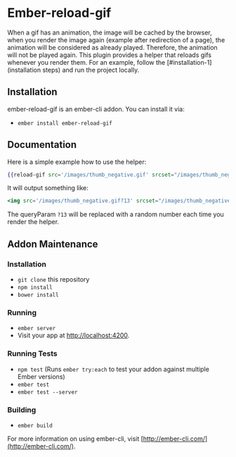 # Ember-reload-gif
When a gif has an animation, the image will be cached by the browser, when you render the image again (example after redirection of a page),
the animation will be considered as already played. Therefore, the animation will not be played again.
This plugin provides a helper that reloads gifs whenever you render them.
For an example, follow the [#installation-1](installation steps) and run the project locally.

## Installation
ember-reload-gif is an ember-cli addon. You can install it via:
* `ember install ember-reload-gif`

## Documentation
Here is a simple example how to use the helper:
```hbs
{{reload-gif src='/images/thumb_negative.gif' srcset="/images/thumb_negative.gif 1x, /images/thumb_negative_@2x.gif 2x" alt="thumb-positive" width="700" class="my-gif"}}
```
It will output something like:
```hbs
<img src='/images/thumb_negative.gif?13' srcset="/images/thumb_negative.gif?13 1x, /images/thumb_negative_@2x.gif?13 2x" alt="thumb-positive" width="700" class="my-gif" />
```
The queryParam `?13` will be replaced with a random number each time you render the helper.

## Addon Maintenance
### Installation
* `git clone` this repository
* `npm install`
* `bower install`

### Running
* `ember server`
* Visit your app at [http://localhost:4200](http://localhost:4200).

### Running Tests
* `npm test` (Runs `ember try:each` to test your addon against multiple Ember versions)
* `ember test`
* `ember test --server`

### Building
* `ember build`

For more information on using ember-cli, visit [http://ember-cli.com/](http://ember-cli.com/).
